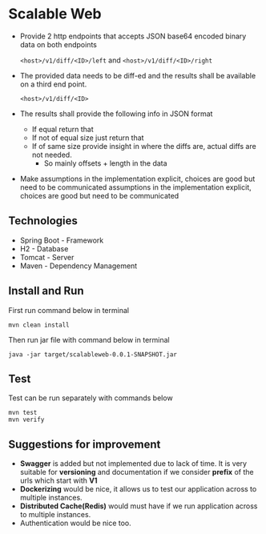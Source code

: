 # Scalable Web

* Provide 2 http endpoints that accepts JSON base64 encoded binary data on both endpoints
   
    ```<host>/v1/diff/<ID>/left``` and ```<host>/v1/diff/<ID>/right```
     
* The provided data needs to be diff-ed and the results shall be available on a third end
point.

    ```<host>/v1/diff/<ID>```
    
* The results shall provide the following info in JSON format
    * If equal return that
    * If not of equal size just return that
    * If of same size provide insight in where the diffs are, actual diffs are not needed.
        * So mainly offsets + length in the data
* Make assumptions in the implementation explicit, choices are good but need to be
communicated assumptions in the implementation explicit, choices are good but need to be communicated

## Technologies

* Spring Boot - Framework
* H2 - Database
* Tomcat - Server
* Maven - Dependency Management

## Install and Run

First run command below in terminal

```
mvn clean install
```

Then run jar file with command below in terminal

```
java -jar target/scalableweb-0.0.1-SNAPSHOT.jar
```

## Test
Test can be run separately with commands below
```
mvn test
mvn verify
```

 ## Suggestions for improvement
 * <strong>Swagger</strong> is added but not implemented due to lack of time. It is very suitable for <strong>versioning</strong> and documentation if we consider <strong>prefix</strong> of the urls which start with <strong>V1</strong> 
 * <strong>Dockerizing</strong> would be nice, it allows us to test our application across to multiple instances.
 * <strong>Distributed Cache(Redis)</strong> would must have if we run application across to multiple instances. 
 * Authentication would be nice too. 
